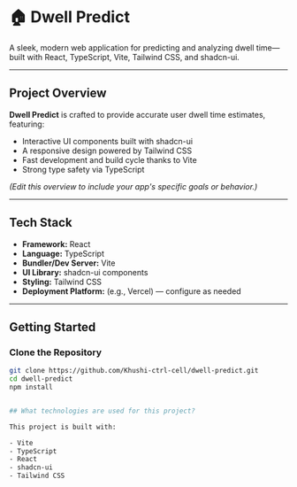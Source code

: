 # 🏠 Dwell Predict

A sleek, modern web application for predicting and analyzing dwell time—built with React, TypeScript, Vite, Tailwind CSS, and shadcn-ui.

---

##  Project Overview

**Dwell Predict** is crafted to provide accurate user dwell time estimates, featuring:

- Interactive UI components built with shadcn-ui  
- A responsive design powered by Tailwind CSS  
- Fast development and build cycle thanks to Vite  
- Strong type safety via TypeScript

*(Edit this overview to include your app's specific goals or behavior.)*

---

##  Tech Stack

- **Framework:** React  
- **Language:** TypeScript  
- **Bundler/Dev Server:** Vite  
- **UI Library:** shadcn-ui components  
- **Styling:** Tailwind CSS  
- **Deployment Platform:** (e.g., Vercel) — configure as needed

---

##  Getting Started

### Clone the Repository

```bash
git clone https://github.com/Khushi-ctrl-cell/dwell-predict.git
cd dwell-predict
npm install


## What technologies are used for this project?

This project is built with:

- Vite
- TypeScript
- React
- shadcn-ui
- Tailwind CSS

